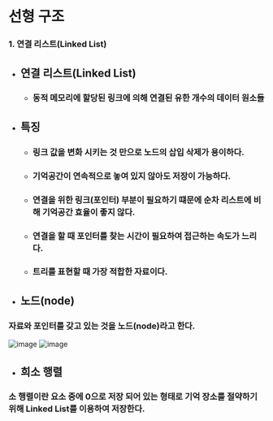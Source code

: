 # 선형 구조

### 1. 연결 리스트(Linked List)

* ## 연결 리스트(Linked List)
  * ### 동적 메모리에 할당된 링크에 의해 연결된 유한 개수의 데이터 원소들
* ## 특징
  * ### 링크 값을 변화 시키는 것 만으로 노드의 삽입 삭제가 용이하다.
  * ### 기억공간이 연속적으로 놓여 있지 않아도 저장이 가능하다.
  * ### 연결을 위한 링크(포인터) 부분이 필요하기 떄문에 순차 리스트에 비해 기억공간 효율이 좋지 않다.
  * ### 연결을 할 때 포인터를 찾는 시간이 필요하여 접근하는 속도가 느리다.
  * ### 트리를 표현할 때 가장 적합한 자료이다.
  
* ## 노드(node)
### 자료와 포인터를 갖고 있는 것을 노드(node)라고 한다.
![image](https://user-images.githubusercontent.com/107795830/226497844-0d4ecdf7-bb33-409f-a05b-e6668acabad8.png)
![image](https://user-images.githubusercontent.com/107795830/226497920-c94e40ae-183e-4452-b02f-74435258d212.png)

* ## 희소 행렬
### 소 행렬이란 요소 중에 0으로 저장 되어 있는 형태로 기억 장소를 절약하기 위해 Linked List를 이용하여 저장한다.
